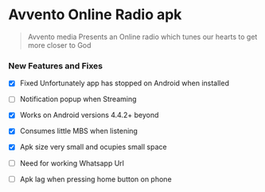 # Avvento Online Radio apk
>Avvento media Presents an Online radio which tunes our
hearts to get more closer to God
### New Features and Fixes 
- [x] Fixed Unfortunately app has stopped on Android when installed
- [ ] Notification popup when Streaming
- [x] Works on Android versions 4.4.2+ beyond
- [x] Consumes little MBS when listening
- [x] Apk size very small and ocupies small space
- [ ] Need for working Whatsapp Url
- [ ] Apk lag when pressing home button on phone


